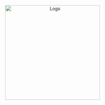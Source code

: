 
⠀
⠀

<p align="center">
  <img src="https://cdn.discordapp.com/attachments/1062717625764950068/1431540172968824943/IMG_20251025_150924.jpg?ex=68fdc92d&is=68fc77ad&hm=02556a5814867372d87b16a9829c77d77b7bcdc8c272a8f6894fadb765c0356d&" alt="Logo" width="300">
</p>
